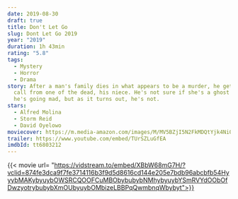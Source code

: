 ```yaml
---
date: 2019-08-30
draft: true
title: Don't Let Go
slug: Dont Let Go 2019
year: "2019"
duration: 1h 43min
rating: "5.8"
tags:
  - Mystery
  - Horror
  - Drama
story: After a man's family dies in what appears to be a murder, he gets a phone
  call from one of the dead, his niece. He's not sure if she's a ghost or if
  he's going mad, but as it turns out, he's not.
stars:
  - Alfred Molina
  - Storm Reid
  - David Oyelowo
moviecover: https://m.media-amazon.com/images/M/MV5BZjI5N2FkMDQtYjk4Ni00N2U5LTlkZGQtMzY5ZTcwNTdjZWUyXkEyXkFqcGdeQXVyNjg3MDMxNzU@._V1_UX182_CR0,0,182,268_AL_.jpg
trailer: https://www.youtube.com/embed/TUrSZLuGfEA
imdbId: tt6803212
---
```


{{< movie url= "https://vidstream.to/embed/XBbW68mG7H/?vclid=874fe3dca9f7fe3714116b3f9d5d8616cd144e205e7bdb96abcbfb54HyyybMAKybyuybOWSRCQOOFCuMBObybubybNMhybyuybYSmRVYdOObOfDwzyotrybubybXmOUbyuybOMbizeLBBPqQwmbnqWbybyt">}}
